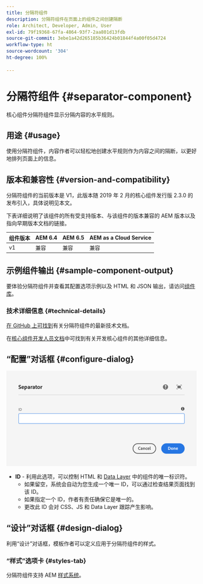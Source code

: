 ```yaml
---
title: 分隔符组件
description: 分隔符组件在页面上的组件之间创建隔断
role: Architect, Developer, Admin, User
exl-id: 79f19368-67fa-4864-93f7-2aa801d13fdb
source-git-commit: 3ebe1a42d265185b36424b01844f4a00f05d4724
workflow-type: ht
source-wordcount: '304'
ht-degree: 100%

---
```


# 分隔符组件 {#separator-component}

核心组件分隔符组件显示分隔内容的水平规则。

## 用途 {#usage}

使用分隔符组件，内容作者可以轻松地创建水平规则作为内容之间的隔断，以更好地排列页面上的信息。

## 版本和兼容性 {#version-and-compatibility}

分隔符组件的当前版本是 V1，此版本随 2019 年 2 月的核心组件发行版 2.3.0 的发布引入，具体说明见本文。

下表详细说明了该组件的所有受支持版本、与该组件的版本兼容的 AEM 版本以及指向早期版本文档的链接。

| 组件版本 | AEM 6.4 | AEM 6.5 | AEM as a Cloud Service |
|---|---|---|---|
| v1 | 兼容 | 兼容 | 兼容 |

## 示例组件输出 {#sample-component-output}

要体验分隔符组件并查看其配置选项示例以及 HTML 和 JSON 输出，请访问[组件库](https://adobe.com/go/aem_cmp_library_separator_cn)。

### 技术详细信息 {#technical-details}

[在 GitHub 上可找到](https://adobe.com/go/aem_cmp_tech_separator_v1_cn)有关分隔符组件的最新技术文档。

在[核心组件开发人员文档](/help/developing/overview.md)中可找到有关开发核心组件的其他详细信息。

## “配置”对话框 {#configure-dialog}

![分隔符组件的“编辑”对话框](/help/assets/separator-edit.png)

* **ID** - 利用此选项，可以控制 HTML 和 [Data Layer](/help/developing/data-layer/overview.md) 中的组件的唯一标识符。
   * 如果留空，系统会自动为您生成一个唯一 ID，可以通过检查结果页面找到该 ID。
   * 如果指定一个 ID，作者有责任确保它是唯一的。
   * 更改此 ID 会对 CSS、JS 和 Data Layer 跟踪产生影响。

## “设计”对话框 {#design-dialog}

利用“设计”对话框，模板作者可以定义应用于分隔符组件的样式。

### “样式”选项卡 {#styles-tab}

分隔符组件支持 AEM [样式系统](/help/get-started/authoring.md#component-styling)。
